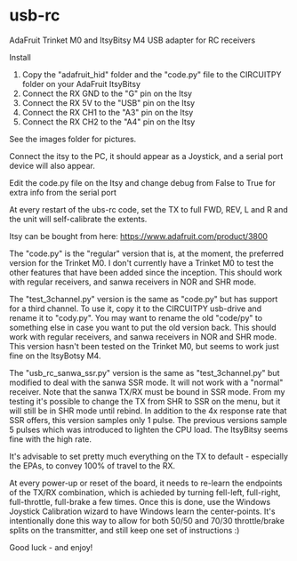 # usb-rc
AdaFruit Trinket M0 and ItsyBitsy M4 USB adapter for RC receivers

Install

1. Copy the "adafruit_hid" folder and the "code.py" file to the CIRCUITPY folder on your AdaFruit ItsyBitsy
2. Connect the RX GND to the "G" pin on the Itsy
3. Connect the RX 5V to the "USB" pin on the Itsy
4. Connect the RX CH1 to the "A3" pin on the Itsy
5. Connect the RX CH2 to the "A4" pin on the Itsy

See the images folder for pictures.

Connect the itsy to the PC, it should appear as a Joystick, and a serial port device will also appear.

Edit the code.py file on the Itsy and change debug from False to True for extra info from the serial port

At every restart of the ubs-rc code, set the TX to full FWD, REV, L and R and the unit will self-calibrate the extents.

Itsy can be bought from here: https://www.adafruit.com/product/3800

The "code.py" is the "regular" version that is, at the moment, the preferred version for the Trinket M0.  I don't currently have a Trinket M0 to test the other features that have been added since the inception.  This should work with regular receivers, and sanwa receivers in NOR and SHR mode.

The "test_3channel.py" version is the same as "code.py" but has support for a third channel.  To use it, copy it to the CIRCUITPY usb-drive and rename it to "cody.py".  You may want to rename the old "code/py" to something else in case you want to put the old version back.  This should work with regular receivers, and sanwa receivers in NOR and SHR mode.  This version hasn't been tested on the Trinket M0, but seems to work just fine on the ItsyBotsy M4.

The "usb_rc_sanwa_ssr.py" version is the same as "test_3channel.py" but modified to deal with the sanwa SSR mode.  It will not work with a "normal" receiver.  Note that the sanwa TX/RX must be bound in SSR mode.  From my testing it's possible to change the TX from SHR to SSR on the menu, but it will still be in SHR mode until rebind.
In addition to the 4x response rate that SSR offers, this version samples only 1 pulse.  The previous versions sample 5 pulses which was introduced to lighten the CPU load.  The ItsyBitsy seems fine with the high rate.

It's advisable to set pretty much everything on the TX to default - especially the EPAs, to convey 100% of travel to the RX.

At every power-up or reset of the board, it needs to re-learn the endpoints of the TX/RX combination, which is achieded by turning fell-left, full-right, full-throttle, full-brake a few times.  Once this is done, use the Windows Joystick Calibration wizard to have Windows learn the center-points.  It's intentionally done this way to allow for both 50/50 and 70/30 throttle/brake splits on the transmitter, and still keep one set of instructions :)

Good luck - and enjoy!

